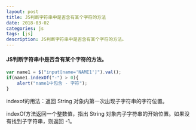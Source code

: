 ```yaml
---
layout: post
title: JS判断字符串中是否含有某个字符的方法
date: 2018-03-02
categories: js
tags: [js]
description: JS判断字符串中是否含有某个字符的方法。
---
```


#### JS判断字符串中是否含有某个字符的方法。
 
```Javascript
var name1 = $("input[name='NAME1']").val();
if(name1.indexOf("-") > 0){
    alert("name1中包含 - 字符");
}
```

indexof的用法：返回 String 对象内第一次出现子字符串的字符位置。 

indexOf方法返回一个整数值，指出 String 对象内子字符串的开始位置。如果没有找到子字符串，则返回 -1。